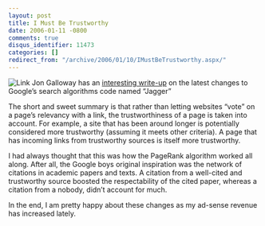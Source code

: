 ```yaml
---
layout: post
title: I Must Be Trustworthy
date: 2006-01-11 -0800
comments: true
disqus_identifier: 11473
categories: []
redirect_from: "/archive/2006/01/10/IMustBeTrustworthy.aspx/"
---
```


![Link](https://haacked.com/images/link.jpg) Jon Galloway has an
[interesting
write-up](http://weblogs.asp.net/jgalloway/archive/2006/01/11/435076.aspx)
on the latest changes to Google’s search algorithms code named “Jagger”

The short and sweet summary is that rather than letting websites “vote”
on a page’s relevancy with a link, the trustworthiness of a page is
taken into account. For example, a site that has been around longer is
potentially considered more trustworthy (assuming it meets other
criteria). A page that has incoming links from trustworthy sources is
itself more trustworthy.

I had always thought that this was how the PageRank algorithm worked all
along. After all, the Google boys original inspiration was the network
of citations in academic papers and texts. A citation from a well-cited
and trustworthy source boosted the respectability of the cited paper,
whereas a citation from a nobody, didn’t account for much.

In the end, I am pretty happy about these changes as my ad-sense revenue
has increased lately.

